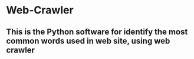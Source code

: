 # Web-Crawler
## This is the Python software for identify the most common words used in web site, using web crawler
